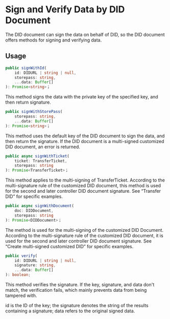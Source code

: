# Sign and Verify Data by DID Document

The DID document can sign the data on behalf of DID, so the DID document offers methods for signing and verifying data.

## Usage

```typescript
public signWithId(
	id: DIDURL | string | null,
	storepass: string,
	...data: Buffer[]
): Promise<string>；
```

This method signs the data with the private key of the specified key, and then return signature.

```typescript
public signWithStorePass(
	storepass: string,
	...data: Buffer[]
): Promise<string>；
```

This method uses the default key of the DID document to sign the data, and then return the signature. If the DID document is a multi-signed customized DID document, an error is returned.

```typescript
public async signWithTicket(
	ticket: TransferTicket,
	storepass: string
): Promise<TransferTicket>；
```

This method applies to the multi-signing of TransferTicket. According to the multi-signature rule of the customized DID document, this method is used for the second and later controller DID document signature. See “Transfer DID” for specific examples.

```typescript
public async signWithDocument(
	doc: DIDDocument,
	storepass: string
): Promise<DIDDocument>；
```

The method is used for the multi-signing of the customized DID Document. According to the multi-signature rule of the customized DID document, it is used for the second and later controller DID document signature. See “Create multi-signed customized DID” for specific examples.

```typescript
public verify(
	id: DIDURL | string | null,
	signature: string,
	...data: Buffer[]
): boolean;
```

This method verifies the signature. If the key, signature, and data don't match, the verification fails, which mainly prevents data from being tampered with.

id is the ID of the key; the signature denotes the string of the results containing a signature; data refers to the original signed data.
